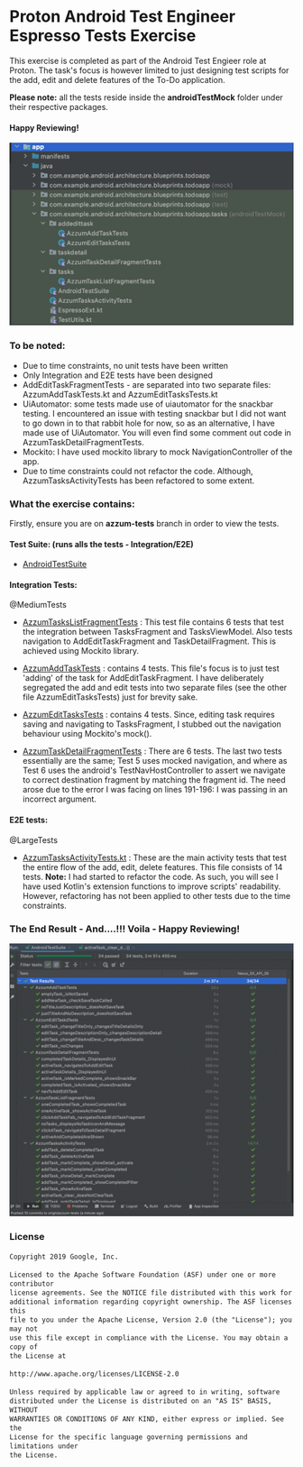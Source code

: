 # Proton Android Test Engineer Espresso Tests Exercise

This exercise is completed as part of the Android Test Engieer role at Proton. 
The task's focus is however limited to just designing test scripts for the add, edit and delete features of the To-Do application.

**Please note:** all the tests reside inside the **androidTestMock** folder under their respective packages.

#### Happy Reviewing!

![alt text](https://github.com/azzumw/architecture-samples-azm/blob/azzum-tests/test_files.png "Test Files")

### To be noted:
- Due to time constraints, no unit tests have been written
- Only Integration and E2E tests have been designed
- AddEditTaskFragmentTests - are separated into two separate files: AzzumAddTaskTests.kt and AzzumEditTasksTests.kt
- UiAutomator: some tests made use of uiautomator for the snackbar testing. I encountered an issue with testing snackbar but I did not want to go down in to that rabbit hole for now, so as an alternative, I have made use of UiAutomator. You will even find some comment out code in AzzumTaskDetailFragmentTests. 
- Mockito: I have used mockito library to mock NavigationController of the app. 
- Due to time constraints could not refactor the code. Although, AzzumTasksActivityTests has been refactored to some extent. 


### What the exercise contains: 
Firstly, ensure you are on **azzum-tests** branch in order to view the tests. 

#### Test Suite: (runs alls the tests - Integration/E2E)
- [AndroidTestSuite](https://github.com/azzumw/architecture-samples-azm/blob/azzum-tests/app/src/androidTestMock/java/com/example/android/architecture/blueprints/todoapp/tasks/AndroidTestSuite.kt) 

#### Integration Tests: 
@MediumTests

- [AzzumTasksListFragmentTests](https://github.com/azzumw/architecture-samples-azm/blob/azzum-tests/app/src/androidTestMock/java/com/example/android/architecture/blueprints/todoapp/tasks/tasks/AzzumTaskListFragmentTests.kt) : This test file contains 6 tests that test the integration between TasksFragment and TasksViewModel. Also tests navigation to AddEditTaskFragment and TaskDetailFragment. This is achieved using Mockito library. 

- [AzzumAddTaskTests](https://github.com/azzumw/architecture-samples-azm/blob/azzum-tests/app/src/androidTestMock/java/com/example/android/architecture/blueprints/todoapp/tasks/addedittask/AzzumAddTaskTests.kt) : contains 4 tests. This file's focus is to just test 'adding' of the task for AddEditTaskFragment. I have deliberately segregated the add and edit tests into two separate files (see the other file AzzumEditTasksTests) just for brevity sake. 

- [AzzumEditTasksTests](https://github.com/azzumw/architecture-samples-azm/blob/azzum-tests/app/src/androidTestMock/java/com/example/android/architecture/blueprints/todoapp/tasks/addedittask/AzzumEditTasksTests.kt) : contains 4 tests. Since, editing task requires saving and navigating to TasksFragment, I stubbed out the navigation behaviour using Mockito's mock(). 

- [AzzumTaskDetailFragmentTests](https://github.com/azzumw/architecture-samples-azm/blob/azzum-tests/app/src/androidTestMock/java/com/example/android/architecture/blueprints/todoapp/tasks/taskdetail/AzzumTaskDetailFragmentTests.kt) : There are 6 tests. The last two tests essentially are the same; Test 5 uses mocked navigation, and where as Test 6 uses the android's TestNavHostController to assert we navigate to correct destination fragment by matching the fragment id. The need arose due to the error I was facing on lines 191-196: I was passing in an incorrect argument. 

#### E2E tests:
@LargeTests

- [AzzumTasksActivityTests.kt](https://github.com/azzumw/architecture-samples-azm/blob/azzum-tests/app/src/androidTestMock/java/com/example/android/architecture/blueprints/todoapp/tasks/AzzumTasksActivityTests.kt) : 
These are the main activity tests that test the entire flow of the add, edit, delete features. This file consists of 14 tests.
**Note:** I had started to refactor the code. As such, you will see I have used Kotlin's extension functions to improve scripts' readability.
However, refactoring has not been applied to other tests due to the time constraints. 


### The End Result - And....!!! Voila - Happy Reviewing!
![alt text](https://github.com/azzumw/architecture-samples-azm/blob/azzum-tests/alll_tests_passed.png "Tests Passed")


### License


```
Copyright 2019 Google, Inc.

Licensed to the Apache Software Foundation (ASF) under one or more contributor
license agreements. See the NOTICE file distributed with this work for
additional information regarding copyright ownership. The ASF licenses this
file to you under the Apache License, Version 2.0 (the "License"); you may not
use this file except in compliance with the License. You may obtain a copy of
the License at

http://www.apache.org/licenses/LICENSE-2.0

Unless required by applicable law or agreed to in writing, software
distributed under the License is distributed on an "AS IS" BASIS, WITHOUT
WARRANTIES OR CONDITIONS OF ANY KIND, either express or implied. See the
License for the specific language governing permissions and limitations under
the License.
```
